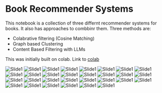 # Book Recommender Systems

This notebook is a collection of three differnt recommender systems for books. It also has approaches to combbinr them. 
Three methods are: 

* Colabrative filtering (Cosine Matching)
* Graph based Clustering
* Content Based Filtering with LLMs   



This was initially built on colab.
Link to [colab](https://colab.research.google.com/drive/1m99qifQb3ga2VahMe5WNR6gAAMmiWdtJ?usp=sharing)


![Slide1](https://github.com/ArindamRoy23/Book-Crossing-Dataset_Book_Recommender/blob/main/Book%20Recommender/Slide1.JPG)
![Slide1](https://github.com/ArindamRoy23/Book-Crossing-Dataset_Book_Recommender/blob/main/Book%20Recommender/Slide2.JPG)
![Slide1](https://github.com/ArindamRoy23/Book-Crossing-Dataset_Book_Recommender/blob/main/Book%20Recommender/Slide3.JPG)
![Slide1](https://github.com/ArindamRoy23/Book-Crossing-Dataset_Book_Recommender/blob/main/Book%20Recommender/Slide4.JPG)
![Slide1](https://github.com/ArindamRoy23/Book-Crossing-Dataset_Book_Recommender/blob/main/Book%20Recommender/Slide5.JPG)
![Slide1](https://github.com/ArindamRoy23/Book-Crossing-Dataset_Book_Recommender/blob/main/Book%20Recommender/Slide6.JPG)
![Slide1](https://github.com/ArindamRoy23/Book-Crossing-Dataset_Book_Recommender/blob/main/Book%20Recommender/Slide7.JPG)
![Slide1](https://github.com/ArindamRoy23/Book-Crossing-Dataset_Book_Recommender/blob/main/Book%20Recommender/Slide8.JPG)
![Slide1](https://github.com/ArindamRoy23/Book-Crossing-Dataset_Book_Recommender/blob/main/Book%20Recommender/Slide9.JPG)
![Slide1](https://github.com/ArindamRoy23/Book-Crossing-Dataset_Book_Recommender/blob/main/Book%20Recommender/Slide10.JPG)
![Slide1](https://github.com/ArindamRoy23/Book-Crossing-Dataset_Book_Recommender/blob/main/Book%20Recommender/Slide11.JPG)
![Slide1](https://github.com/ArindamRoy23/Book-Crossing-Dataset_Book_Recommender/blob/main/Book%20Recommender/Slide12.JPG)
![Slide1](https://github.com/ArindamRoy23/Book-Crossing-Dataset_Book_Recommender/blob/main/Book%20Recommender/Slide13.JPG)
![Slide1](https://github.com/ArindamRoy23/Book-Crossing-Dataset_Book_Recommender/blob/main/Book%20Recommender/Slide14.JPG)
![Slide1](https://github.com/ArindamRoy23/Book-Crossing-Dataset_Book_Recommender/blob/main/Book%20Recommender/Slide15.JPG)
![Slide1](https://github.com/ArindamRoy23/Book-Crossing-Dataset_Book_Recommender/blob/main/Book%20Recommender/Slide16.JPG)
![Slide1](https://github.com/ArindamRoy23/Book-Crossing-Dataset_Book_Recommender/blob/main/Book%20Recommender/Slide17.JPG)
![Slide1](https://github.com/ArindamRoy23/Book-Crossing-Dataset_Book_Recommender/blob/main/Book%20Recommender/Slide18.JPG)
![Slide1](https://github.com/ArindamRoy23/Book-Crossing-Dataset_Book_Recommender/blob/main/Book%20Recommender/Slide19.JPG)
![Slide1](https://github.com/ArindamRoy23/Book-Crossing-Dataset_Book_Recommender/blob/main/Book%20Recommender/Slide20.JPG)
![Slide1](https://github.com/ArindamRoy23/Book-Crossing-Dataset_Book_Recommender/blob/main/Book%20Recommender/Slide21.JPG)
![Slide1](https://github.com/ArindamRoy23/Book-Crossing-Dataset_Book_Recommender/blob/main/Book%20Recommender/Slide22.JPG)
![Slide1](https://github.com/ArindamRoy23/Book-Crossing-Dataset_Book_Recommender/blob/main/Book%20Recommender/Slide23.JPG)
![Slide1](https://github.com/ArindamRoy23/Book-Crossing-Dataset_Book_Recommender/blob/main/Book%20Recommender/Slide24.JPG)
![Slide1](https://github.com/ArindamRoy23/Book-Crossing-Dataset_Book_Recommender/blob/main/Book%20Recommender/Slide25.JPG)
![Slide1](https://github.com/ArindamRoy23/Book-Crossing-Dataset_Book_Recommender/blob/main/Book%20Recommender/Slide26.JPG)
![Slide1](https://github.com/ArindamRoy23/Book-Crossing-Dataset_Book_Recommender/blob/main/Book%20Recommender/Slide27.JPG)
![Slide1](https://github.com/ArindamRoy23/Book-Crossing-Dataset_Book_Recommender/blob/main/Book%20Recommender/Slide28.JPG)
![Slide1](https://github.com/ArindamRoy23/Book-Crossing-Dataset_Book_Recommender/blob/main/Book%20Recommender/Slide29.JPG)
![Slide1](https://github.com/ArindamRoy23/Book-Crossing-Dataset_Book_Recommender/blob/main/Book%20Recommender/Slide30.JPG)

